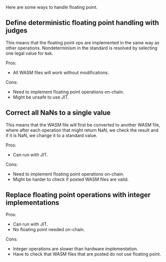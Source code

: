 Here are some ways to handle floating point.

## Define deterministic floating point handling with judges

This means that the floating point ops are implemented in the same way as other operations. Nondeterminism in the standard 
is resolved by selecting one legal value for `NaN`.

Pros:
* All WASM files will work without modifications.

Cons:
* Need to implement floating point operations on-chain.
* Might be unsafe to use JIT.

## Correct all NaNs to a single value

This means that the WASM file will first be converted to another WASM file, where after each operation that might return
NaN, we check the result and if it is NaN, we change it to a standard value.

Pros:
* Can run with JIT.

Cons:
* Need to implement floating point operations on-chain.
* Might be harder to check if posted WASM files are valid.

## Replace floating point operations with integer implementations

Pros:
* Can run with JIT.
* No floating point needed on-chain.

Cons:
* Integer operations are slower than hardware implementation.
* Have to check that WASM files that are posted do not use floating point.
